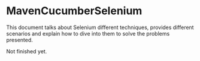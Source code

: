 # MavenCucumberSelenium
This document talks about Selenium different techniques, provides  different scenarios and explain how to dive into them to solve the problems presented.

Not finished yet.